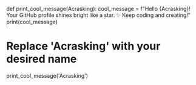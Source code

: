 def print_cool_message(Acrasking):
    cool_message = f"Hello {Acrasking}! Your GitHub profile shines bright like a star. ✨ Keep coding and creating!"
    print(cool_message)

# Replace 'Acrasking' with your desired name
print_cool_message('Acrasking')
